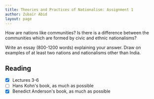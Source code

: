 ```yaml
---
title: Theories and Practices of Nationalism: Assignment 1
author: Zubair Abid
layout: page
---
```


How are nations like communities? Is there is a difference between the 
communities which are formed by civic and ethnic nationalisms?

Write an essay (800-1200 words) explaining your answer. Draw on examples of at
least two nations and nationalisms other than India. 

## Reading

- [X] Lectures 3-6
- [ ] Hans Kohn's book, as much as possible
- [X] Benedict Anderson's book, as much as possible
